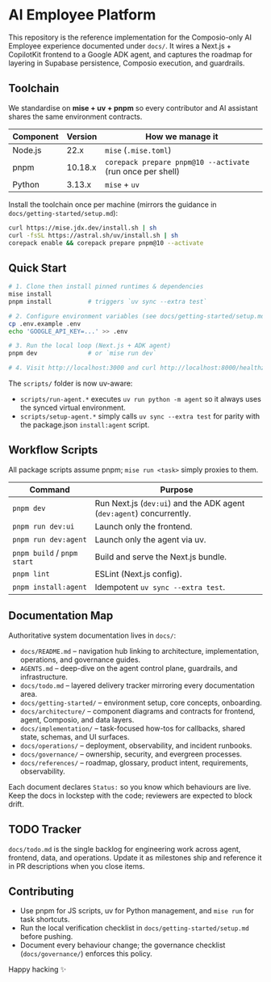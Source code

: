 # AI Employee Platform

This repository is the reference implementation for the Composio-only AI Employee
experience documented under `docs/`. It wires a Next.js + CopilotKit frontend to a
Google ADK agent, and captures the roadmap for layering in Supabase persistence,
Composio execution, and guardrails.

## Toolchain

We standardise on **mise + uv + pnpm** so every contributor and AI assistant shares the
same environment contracts.

| Component | Version | How we manage it |
|-----------|---------|-------------------|
| Node.js   | 22.x    | `mise` (`.mise.toml`) |
| pnpm      | 10.18.x | `corepack prepare pnpm@10 --activate` (run once per shell) |
| Python    | 3.13.x  | `mise` + `uv` |

Install the toolchain once per machine (mirrors the guidance in
`docs/getting-started/setup.md`):

```bash
curl https://mise.jdx.dev/install.sh | sh
curl -fsSL https://astral.sh/uv/install.sh | sh
corepack enable && corepack prepare pnpm@10 --activate
```

## Quick Start

```bash
# 1. Clone then install pinned runtimes & dependencies
mise install
pnpm install          # triggers `uv sync --extra test`

# 2. Configure environment variables (see docs/getting-started/setup.md)
cp .env.example .env
echo 'GOOGLE_API_KEY=...' >> .env

# 3. Run the local loop (Next.js + ADK agent)
pnpm dev              # or `mise run dev`

# 4. Visit http://localhost:3000 and curl http://localhost:8000/healthz
```

The `scripts/` folder is now uv-aware:

- `scripts/run-agent.*` executes `uv run python -m agent` so it always uses the synced
  virtual environment.
- `scripts/setup-agent.*` simply calls `uv sync --extra test` for parity with the
  package.json `install:agent` script.

## Workflow Scripts

All package scripts assume pnpm; `mise run <task>` simply proxies to them.

| Command | Purpose |
|---------|---------|
| `pnpm dev` | Run Next.js (`dev:ui`) and the ADK agent (`dev:agent`) concurrently. |
| `pnpm run dev:ui` | Launch only the frontend. |
| `pnpm run dev:agent` | Launch only the agent via uv. |
| `pnpm build` / `pnpm start` | Build and serve the Next.js bundle. |
| `pnpm lint` | ESLint (Next.js config). |
| `pnpm install:agent` | Idempotent `uv sync --extra test`. |

## Documentation Map

Authoritative system documentation lives in `docs/`:

- `docs/README.md` – navigation hub linking to architecture, implementation, operations,
  and governance guides.
- `AGENTS.md` – deep-dive on the agent control plane, guardrails, and infrastructure.
- `docs/todo.md` – layered delivery tracker mirroring every documentation area.
- `docs/getting-started/` – environment setup, core concepts, onboarding.
- `docs/architecture/` – component diagrams and contracts for frontend, agent, Composio,
  and data layers.
- `docs/implementation/` – task-focused how-tos for callbacks, shared state, schemas, and
  UI surfaces.
- `docs/operations/` – deployment, observability, and incident runbooks.
- `docs/governance/` – ownership, security, and evergreen processes.
- `docs/references/` – roadmap, glossary, product intent, requirements, observability.

Each document declares `Status:` so you know which behaviours are live. Keep the docs in
lockstep with the code; reviewers are expected to block drift.

## TODO Tracker

`docs/todo.md` is the single backlog for engineering work across agent, frontend, data,
and operations. Update it as milestones ship and reference it in PR descriptions when you
close items.

## Contributing

- Use pnpm for JS scripts, uv for Python management, and `mise run` for task shortcuts.
- Run the local verification checklist in `docs/getting-started/setup.md` before pushing.
- Document every behaviour change; the governance checklist (`docs/governance/`)
  enforces this policy.

Happy hacking ✨
